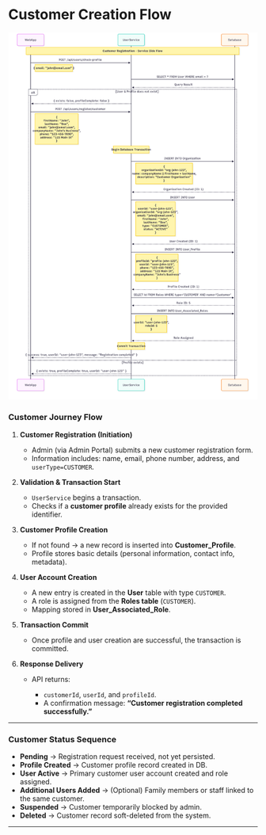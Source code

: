 # Customer Creation Flow

![Customer Creation Flow](../diagrams/service-side-customer-creation-flow.png)


### Customer Journey Flow

1. **Customer Registration (Initiation)**

   * Admin (via Admin Portal) submits a new customer registration form.
   * Information includes: name, email, phone number, address, and `userType=CUSTOMER`.

2. **Validation & Transaction Start**

   * `UserService` begins a transaction.
   * Checks if a **customer profile** already exists for the provided identifier.

3. **Customer Profile Creation**

   * If not found → a new record is inserted into **Customer\_Profile**.
   * Profile stores basic details (personal information, contact info, metadata).

4. **User Account Creation**

   * A new entry is created in the **User** table with type `CUSTOMER`.
   * A role is assigned from the **Roles table** (`CUSTOMER`).
   * Mapping stored in **User\_Associated\_Role**.

5. **Transaction Commit**

   * Once profile and user creation are successful, the transaction is committed.

6. **Response Delivery**

   * API returns:

     * `customerId`, `userId`, and `profileId`.
     * A confirmation message: **“Customer registration completed successfully.”**

---

### Customer Status Sequence

* **Pending** → Registration request received, not yet persisted.
* **Profile Created** → Customer profile record created in DB.
* **User Active** → Primary customer user account created and role assigned.
* **Additional Users Added** → (Optional) Family members or staff linked to the same customer.
* **Suspended** → Customer temporarily blocked by admin.
* **Deleted** → Customer record soft-deleted from the system.

---